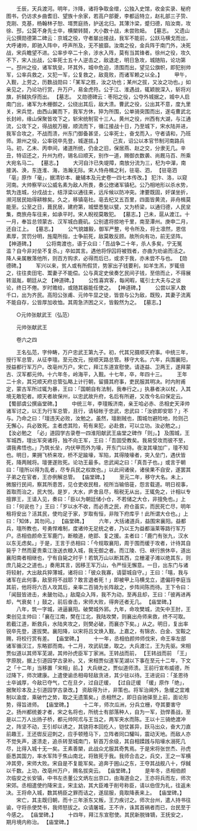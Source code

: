 <!-- { "loadSidebar": true } -->
　　壬辰，天兵渡河。明年，汴降，诸将争取金缯，公独入史馆，收金实录、秘府图书，仍访求乡曲耆旧、望族十余家，若高户部夔，李都运特立，赵礼部三子贽、克刚、克基，杨翰林子恕、壻贾庭扬，护送北归。其薄汴梁，蹙归德，陷汝南，攻徐、邳，公莫不身先士卒，横槊转鬪，大小数十战，未尝败衄。 【墓志。　又遗山元公撰勋德第二碑云：京城之役，守者屡出接战，我军不能前，公跃马横戈而出，大呼诸帅，即驰入阵中，呼声所及，无不披靡。汝南之役，金兵阵于南门外，决死战，宋兵瞻望不进。公率步卒二十余，涉水入阵，莫有当其锋者。徐州之役，攻久不下，宋人出战，公率死士五十人逆击之，敌退走，明日急攻，城随陷，论功第一。邳州之役，诸军筑垒，环其外，城中危迫，溃围而出，望见公旗帜，即犯别帅军，公率兵救之，又犯一军，公复救之，敌竟败，而诸军赖之以全。】 
　　甲午，入觐，上劳之，历数战勋曰：「某军之胜，汝之功也；某州之拔，又汝之功也。」如亲见之，乃论功行赏，升万户，易金虎符。公于江、淮遇战，辄颖脱深入，斩将刈旗，折馘执俘而出。 【墓志。　又勋德碑云：枣阳之役，公夺外城据之，城中人启南门出，诸军为木栅御之，公绕出其后，敌大溃。曹武之役，公出其不意，度九里关，宋兵觉，由西山翼而下，我军方休，猝为所围，公单骑突围而出，遂屯曹武北长封岭，缘山保聚皆攻下之，斩宋统制官十三人。黄州之役，州西有大湖，与江通流，公攻下之，得战舰万艘，顺流而下，循江接战十日，乃至城下，宋水陆并进，我军合攻之，不战而溃，州东门御备甚坚，公率死士，奋戈而入，守者请和，乃班师。滁州之役，公率锐卒先登，城遂拔。】 
　　己亥，诏公以本官节制河南路兵马。初，乙未、丙申间，诸道所统，仍金之旧，保居燕、赵之交，分隶无几。辛丑，特诏还之，升州为府，锡名曰顺天，别作一道，赐御衣数袭、尚厩马百、所乘大宛名马二。 【墓志。】 
　　大河自汴已失堤障，南放分流为三，杞为中潬，南接涡、涣，东连淮、海，浩瀚无际。宋人恃舟楫之利，驻亳、泗， 【驻亳泗　「亳」原作「毫」，据清钞本、畿辅本及元史卷一四七本传改。】 犯汴、洛，以窥河南。大帅察罕以公威名素为敌人所畏，奏公揔诸军镇杞。公乃相地形以杀水势，筑为连城，分戍战士，结浮梁以通往来，远斥候以防冲突。津要既固，奸谋坐折，濒河居民始得耕稼矣。久之，移镇亳社。亳去杞又五百里，四面皆黄流，非舟楫莫能至。公至之日，葺民居，建府第，城壁悉甃以甓，又为桥梁，以通归德，人民坌集，商旅舟车往来，如承平时。宋人睨视莫敢犯。 【墓志。】己未，扈从渡江。十一月，奉旨总领蒙古、汉军城白鹿矶。公别遣将掠地千里，南至潭州。庚申二月，还自江上。 【墓志。】 
　　公气貌雄毅，御军严整，号令所及，将士凛然，恩信素厚，赏罚分明，旌麾所指，士争前死，敌莫敢反顾。故所向有功，前无坚阵。 【神道碑。】 
　　公将南渡也，语于众曰：「吾战争二十年，杀人多矣，宁无冤滥？自今非对垒不复杀。」卒如其言。遇他将俘囚将被戮者，亦曲为劝谕而活之。降人亲属散落他所，则百方购求，必得而后已，或求于我，亦未尝不与也。 【勋德碑。】 
　　军兴以来，贫人或有所假贷，势家出子钱要利，如羊生羔，岁辄倍之，往往卖田宅、鬻妻子不能偿。公与真定史侯奏乞民间子钱，至倍而止，不得展转滋胤，朝廷从之 【神道碑。】 
　　公性喜宾客，每闲暇，辄引士大夫与之谈论，终日不倦。岁时赡给，或随其器能任使之。 【神道碑。】 
　　公尝以家人数千口，出为齐民。高阳公张甫、元帅牛显之徒，皆尝与公为敌，既殁，其妻子流离不能自存，公皆厚加收恤。其周急济困之义，皆毅然为之。 【墓志。】 

　　○元帅张献武王（弘范） 

　　元帅张献武王 

　　卷六之四 

　　王名弘范，字仲畴，万户忠武王第九子。初，代其兄摄顺天府事。中统三年，授行军总管，从征李璮。至元改元，授顺天路总管。移守大名。六年，兵围襄阳，授益都行军万户。改亳州万户。宋亡，拜江东道宣慰使。请逐益、卫两王，遂拜蒙古、汉军都元帅。十六年冬，岭海平，入觐。十七年，卒，年四十三。 
　　王年二十余，其兄顺天府总管弘略上计行朝，留摄其府事，吏民服其明决。时内附甫定，蒙古军所过辄为暴，王曰：「国朝自有法制，我奉行之。」执暴者决以杖，入其境无敢犯者。顺天者故保州，以忠武故升府，名后有所避，又改今名曰保定云。 【蜀部虞公撰庙堂碑。】 
　　中统三年，李璮叛济南，亲王哈必赤、丞相史天泽帅诸军讨之，以王为行军总管，且行，请毡帐于忠武，忠武曰：「汝欲即安耶？」不与。乃命之曰：「璮违天必败，汝勉之。虽然，璮剧贼也，围城勿避险地，险则己无懈心，兵必致死。主者虑其险，苟有来犯，必赴救，可以立功。汝必勉之。」 【汝必勉之　「必」道园学古录卷一四淮阳献武王庙堂之碑作「则」。】 及围城，王军城西，璮出军突诸将，独不向王军，王曰：「吾固受教矣。我易受攻而彼不至，谓我弗悟也。」乃筑长垒，内伏甲而外为壕，开东门以待。夜浚其壕加广，璮不知也。明日，果拥飞桥来攻，桥不足踰壕，军陷，其得陵壕者，突入垒门，遇伏皆死，降两贼将。璮詟遂败死。论功王最多。忠武闻之曰：「真吾子也。」或言于朝曰：「璮所以得为乱者，尽专兵民之权故也。」以此间诸侯，诸侯果不自安，遂罢其子弟之在官者，王亦例解总管。 【庙堂碑。】 
　　至元二年，移守大名。未上，微服行民间，察其所患苦，见仓吏收民租，视所当输倍蓰，怨言载道。明日视事，首取而治之，民大悦。是岁，大水，庐舍且尽，租税无从出，王辄免之，计相以专擅罪王，王请入见，奏曰：「臣以为朝廷储小仓，不若储之大仓，非擅免也。」上曰：「何说也？」王曰：「岁以水不收，而必责之民，府仓虽实，而民死亡尽，明年租将安出？活其民，使均足于家，岁取有恒，非陛下府库乎！此所谓大仓也。」上曰：「知体，其勿问。」 【庙堂碑。】 
　　六年，大括诸道兵，益围宋襄阳。益都兵，璮所教也，号勇悍难制，度诸帅无足统之者，乃以王为益都淄莱等路行军万户。丞相伯颜命王军鹿门，断粮道，绝郢、复之援。主者曰：「鹿门有张九，汉水以东无虑矣。」于是，王言于丞相曰：「今规取襄阳，周于围而缓于攻者，计待其自毙乎？然而夏贵乘江涨送衣粮入城，我无御之者。而江陵、归、峡行旅休卒，道出襄阳南者相继也，宁有自毙之时乎！若筑万山以断其西，立栅灌子滩以绝其东，则庶几毙之之道也。」奏用其言，因移王军万山，令严恒无懈意。一日，出东门与诸将较射，大出敌兵猝薄城，诸将曰：「彼众我寡，请婴城自守。」王曰：「嘻，我与诸军在此何事，敌至将不战耶？敢言退者死！」即被甲上马横戈立，遣偏将李庭当其前，他将将六百人攻其后，亲率二百骑为长阵敌之，步阵间陈而待。王下令曰：「闻鼓皆进击，未皷勿动。」敌麾众入阵，我不为动，至再且却，王曰：「彼再进再却，气衰矣！」鼓之，前后奋击，宋师大败，得奔还者无几。 【庙堂碑。】 
　　八年，筑一字城，进逼襄阳。破樊城外郛。九年，命攻樊城，流矢中王肘，王束创见主帅曰：「襄在江南，樊在江北，我陆攻樊，则襄出舟师来救，终不可取。若截江道，断救兵，水陆夹攻之，则樊必破，而襄亦下矣。」从之。明日，复出率锐卒先登，遂拔樊。襄阳降，以宋将吕文焕入觐。上嘉之，有锦衣、白金、宝鞍之赐，将校行赏有差。 【庙堂碑。】 
　　十一年，丞相伯颜帅师伐宋，命王率左部诸军循汉江，东略郢而南。十二月，攻武矶堡，取之。大兵渡江，王为先驱。宋相贾似道以其师军芜湖，其帅孙虎臣军丁家洲。王转战而前， 【王转战而前　「王」字原脱，据上引道园学古录补。又，宋相贾似道军芜湖以下事在至元十二年，下文之「十二年」当移置「宋相」前。】 大兵继之，贾似道师溃。王前行宣布威德，所过降下，师次建康。上遣使谕丞相毋轻敌贪进，其少驻以待。王进说曰：「圣恩待士卒诚厚，今敌已夺气，亡在旦夕，过自迂缓， 【过自迂缓　「缓」原作「绝」，据聚珍本及上引道园学古录改。】 资敌得为计，非策也。将军治阃外，急缓之宜难制以渝度，乘破竹之势，取之无遗策矣。」丞相然之，即日自驰驿至上前，面论形势，得旨进师。 【庙堂碑。】 
　　十二年，师次瓜洲，分兵立栅，夺其要害守之。扬州都统姜才者，宋之名将也，所统士有部落种人，自为一军，劲悍善战，至是以二万人出扬子桥，都元帅阿朮与王当之，两军夹水而陈。王以十三骑绝渡冲之，阵坚不动，王引却以诱之，其骁将本回纥人，铠仗甚异，跃马出众，奋大刀直前趣王，王还辔反迎刺之，应手顿殪马下，立阵者同口驩叫，震动天地。而敌人亦不觉失声，遂溃走，追杀转至城南门，斩首万余级，其自相蹂践与陷壕水溺死几尽，比得入城十无一矣。王素善槊，此战众尤服其奇隽焉。于是宋将张世杰、孙虎臣悉其国力，率水军阵于焦山南北，将致死于我。我师合击之，兵交，王之一军横冲其旁，宋师大败。宋自是不复能军矣。追奔于圌山之东，王夺其战舰八十，俘馘以千数。上功，改亳州万户，赐名拔突云。 【庙堂碑。】 
　　是年冬，丞相伯颜次临安之长安镇，中书左丞董公文炳左出京口，由海道会之，王亦将兵而左，师次宋郊。丞相遣使约降宋主，宋主幼，其大臣难于削号称臣，请以伯侄为礼，往返未决。王将命入城，数其柄臣之罪而诘之，遂屈服，竟取降表来上。 【庙堂碑。】 
　　宋亡，其主既归朝，而十三年浙东又叛，王力疾讨之。师次台州，遣人持书往谕，守将杀使焚书，我师怒拔之。众请屠城，王不许，诛其首祸者而已，台民至于今感之。 【庙堂碑。】 
　　十四年，拜江东宣慰使。其民新脱锋镝，王抚安之，期月境内称治。 【庙堂碑。】 

